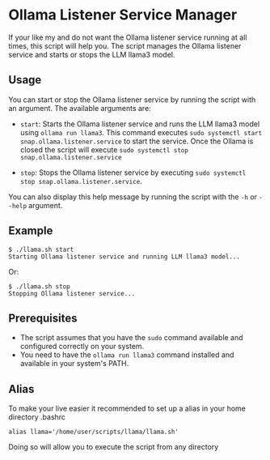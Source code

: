 # Ollama Listener Service Manager

If your like my and do not want the Ollama listener service running at all times, this script will help you. 
The script manages the Ollama listener service and starts or stops the LLM llama3 model.

## Usage

You can start or stop the Ollama listener service by running the script with an argument. The available arguments are:

* `start`: Starts the Ollama listener service and runs the LLM llama3 model using `ollama run llama3`. This command executes 
`sudo systemctl start snap.ollama.listener.service` to start the service. Once the Ollama is closed the script will execute `sudo systemctl stop snap.ollama.listener.service`

* `stop`: Stops the Ollama listener service by executing `sudo systemctl stop snap.ollama.listener.service`.

You can also display this help message by running the script with the `-h` or `--help` argument.

## Example

```
$ ./llama.sh start
Starting Ollama listener service and running LLM llama3 model...
```

Or:

```
$ ./llama.sh stop
Stopping Ollama listener service...
```

## Prerequisites

* The script assumes that you have the `sudo` command available and configured correctly on your system.
* You need to have the `ollama run llama3` command installed and available in your system's PATH.

## Alias
To make your live easier it recommended to set up a alias in your home directory .bashrc
```
alias llama='/home/user/scripts/llama/llama.sh'
```
Doing so will allow you to execute the script from any directory
